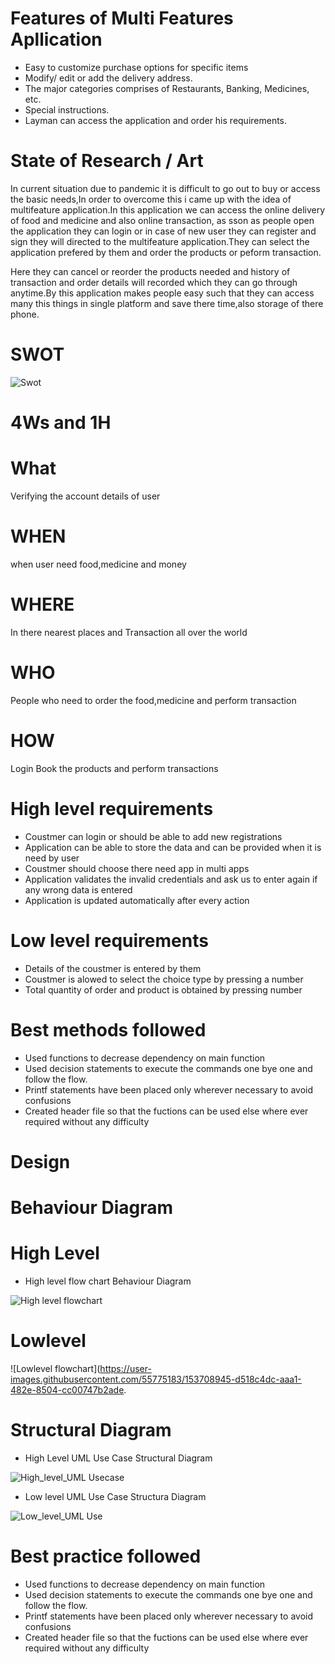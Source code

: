 # Features of Multi Features Apllication
- Easy to customize purchase options for specific items
- Modify/ edit or add the delivery address.
- The major categories comprises of Restaurants, Banking, Medicines, etc.
- Special instructions.
- Layman can access the application and order his requirements.

# State of Research / Art
  In current situation due to pandemic it is difficult to  go out to buy or access the basic needs,In order to overcome this i came up with the idea of multifeature
  application.In this application we can access the online delivery of food and medicine and also online transaction, as sson as people open the application they can login or in     case of new user they can register and sign they will directed to the multifeature application.They can select the application prefered by them and order the products or peform   transaction.
  
  Here they can cancel or reorder the products needed and history of transaction and order details will recorded which they can go through anytime.By this application makes people   easy such that they can access many this things in single platform and save there time,also storage of there phone.
 
  # SWOT 
  ![Swot](https://user-images.githubusercontent.com/55775183/153708957-e2371778-d93c-4f14-a0b2-d970516b7ab3.png)

  
  
  # 4Ws and 1H
  # What
  Verifying the account details of user
  # WHEN 
  when user need food,medicine and money
  # WHERE
  In there nearest places and Transaction all over the world
  # WHO
  People who need to order the food,medicine and perform transaction
  # HOW
  Login Book the products and perform transactions
  
 
  
  
  # High level requirements
  
 - Coustmer can login or  should be able to add new registrations 
 - Application can be able to store the data and can be provided when it is need by user
 - Coustmer should choose there need app in multi apps
 - Application validates the invalid credentials and ask us to enter again if any wrong data is entered
 - Application is updated automatically after every action

 # Low level requirements
 - Details of the coustmer is entered by them
 - Coustmer is alowed to select the choice type by pressing a number
 - Total quantity of order and product is obtained by pressing number
 
 # Best methods followed
 - Used functions to decrease dependency on main function
 - Used decision statements  to execute the commands one bye one and follow the flow.
 - Printf statements have been placed only wherever necessary to avoid confusions
 - Created header file so that the fuctions can be used else where ever required without any difficulty

# Design
# Behaviour Diagram
# High Level
- High level flow chart Behaviour Diagram

![High level flowchart](https://user-images.githubusercontent.com/55775183/153703669-351a1628-9fa3-4966-a587-9d914f083f7f.png)

# Lowlevel
![Lowlevel flowchart](https://user-images.githubusercontent.com/55775183/153708945-d518c4dc-aaa1-482e-8504-cc00747b2ade.


# Structural Diagram

- High Level UML Use Case Structural Diagram


![High_level_UML Usecase](https://user-images.githubusercontent.com/55775183/153703811-210e2976-5c62-48e1-bffb-b2ff057552ef.png)


- Low level UML Use Case Structura Diagram



 ![Low_level_UML Use](https://user-images.githubusercontent.com/55775183/153703834-f4a1fdf7-622d-4ebb-a377-1c0c28ca3345.png)
 
 # Best practice followed
 
 - Used functions to decrease dependency on main function
 - Used decision statements  to execute the commands one bye one and follow the flow.
 - Printf statements have been placed only wherever necessary to avoid confusions
 - Created header file so that the fuctions can be used else where ever required without any difficulty
 


 
 
